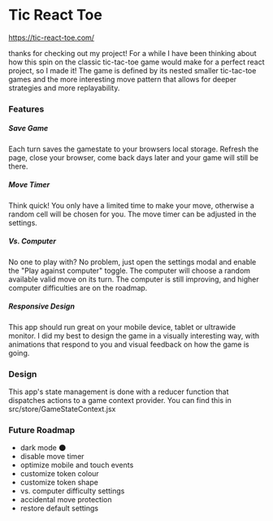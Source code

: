 # Tic React Toe

https://tic-react-toe.com/

thanks for checking out my project!
For a while I have been thinking about how this spin on the classic tic-tac-toe game would make for a perfect react project, so I made it!
The game is defined by its nested smaller tic-tac-toe games and the more interesting move pattern that allows for deeper strategies and more replayability.

### Features

##### Save Game

Each turn saves the gamestate to your browsers local storage. Refresh the page, close your browser, come back days later and your game will still be there.

##### Move Timer

Think quick! You only have a limited time to make your move, otherwise a random cell will be chosen for you. The move timer can be adjusted in the settings.

##### Vs. Computer

No one to play with? No problem, just open the settings modal and enable the "Play against computer" toggle. The computer will choose a random available valid move on its turn. The computer is still improving, and higher computer difficulties are on the roadmap.

##### Responsive Design

This app should run great on your mobile device, tablet or ultrawide monitor.
I did my best to design the game in a visually interesting way, with animations that respond to you and visual feedback on how the game is going.

### Design

This app's state management is done with a reducer function that dispatches actions to a game context provider.
You can find this in src/store/GameStateContext.jsx

### Future Roadmap

- dark mode 🌑
- disable move timer
- optimize mobile and touch events
- customize token colour
- customize token shape
- vs. computer difficulty settings
- accidental move protection
- restore default settings
